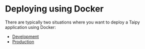# Deploying using Docker

There are typically two situations where you want to deploy a Taipy application
using Docker:

- [Development](development.md)
- [Production](production.md)

